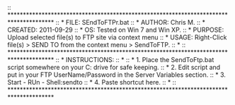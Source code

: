 :: **************************************************************************************
:: * FILE:         SEndToFTPr.bat
:: * AUTHOR:       Chris M.
:: * CREATED:      2011-09-29
:: * OS:	         Tested on Win 7 and Win XP.
:: * PURPOSE:      Upload selected file(s) to FTP site via context menu
:: * USAGE:        Right-Click file(s) > SEND TO from the context menu > SendToFTP.
:: *
:: **************************************************************************************
:: * INSTRUCTIONS:
:: *
:: * 1. Place the SendToFtp.bat script somewhere on your C: drive for safe keeping.
:: * 2. Edit script and put in your FTP UserName/Password in the Server Variables section.
:: * 3. Start - RUn - Shell:sendto
:: * 4. Paste shortcut here.
:: *
:: **************************************************************************************
